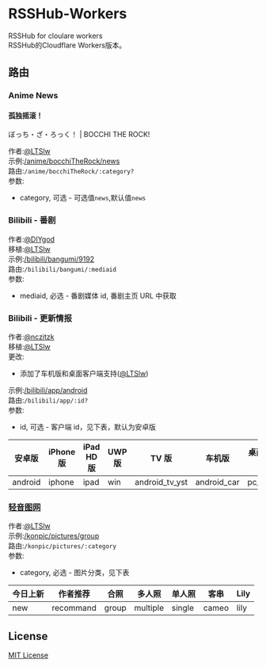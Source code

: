 # RSSHub-Workers

RSSHub for cloulare workers  
RSSHub的Cloudflare Workers版本。

## 路由

### Anime News

#### 孤独摇滚！

ぼっち・ざ・ろっく！ | BOCCHI THE ROCK!

作者:[@LTSlw](https://github.com/LTSlw)  
示例:[/anime/bocchiTheRock/news](/anime/bocchiTheRock/news)  
路由:`/anime/bocchiTheRock/:category?`  
参数:

+ category, 可选 - 可选值`news`,默认值`news`

### Bilibili - 番剧

作者:[@DIYgod](https://github.com/DIYgod)  
移植:[@LTSlw](https://github.com/lw-tech-soft)  
示例:[/bilibili/bangumi/9192](/bilibili/bangumi/9192)  
路由:`/bilibili/bangumi/:mediaid`  
参数:

+ mediaid, 必选 - 番剧媒体 id, 番剧主页 URL 中获取

### Bilibili - 更新情报

作者:[@nczitzk](https://github.com/nczitzk)  
移植:[@LTSlw](https://github.com/lw-tech-soft)  
更改:

+ 添加了车机版和桌面客户端支持([@LTSlw](https://github.com/lw-tech-soft))

示例:[/bilibili/app/android](/bilibili/app/android)  
路由:`/bilibili/app/:id?`  
参数:

+ id, 可选 - 客户端 id，见下表，默认为安卓版

安卓版|iPhone 版|iPad HD 版|UWP 版|TV 版|车机版|桌面客户端
---|---|---|---|---|---|---
android|iphone|ipad|win|android_tv_yst|android_car|pc_client

### [轻音图网](https://picture.k-on.space/)

作者:[@LTSlw](https://github.com/LTSlw)  
示例:[/konpic/pictures/group](/konpic/pictures/group)  
路由:`/konpic/pictures/:category`  
参数:

+ category, 必选 - 图片分类，见下表

今日上新|作者推荐|合照|多人照|单人照|客串|Lily
---|---|---|---|---|---|---
new|recommand|group|multiple|single|cameo|lily

## License

[MIT License](https://raw.githubusercontent.com/lw-tech-soft/RSSHub-Workers/main/LICENSE)
